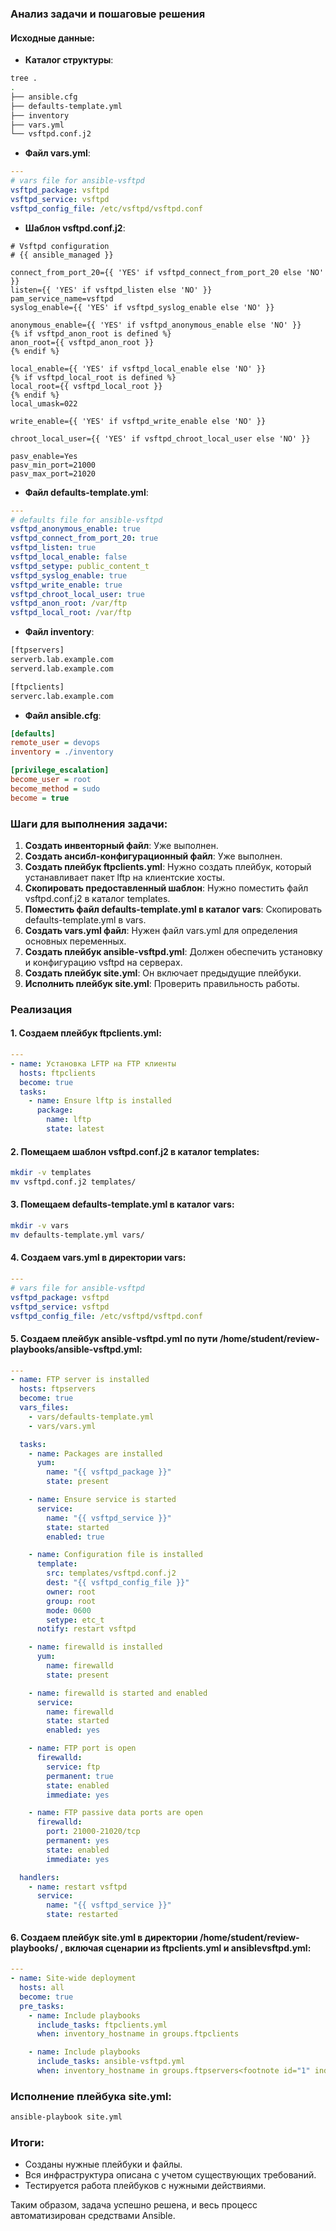 
### Анализ задачи и пошаговые решения

#### Исходные данные:
- **Каталог структуры**:
```bash
tree .
.
├── ansible.cfg
├── defaults-template.yml
├── inventory
├── vars.yml
└── vsftpd.conf.j2
```

- **Файл vars.yml**:
```yaml
---
# vars file for ansible-vsftpd
vsftpd_package: vsftpd
vsftpd_service: vsftpd
vsftpd_config_file: /etc/vsftpd/vsftpd.conf
```

- **Шаблон vsftpd.conf.j2**:
```j2
# Vsftpd configuration
# {{ ansible_managed }}

connect_from_port_20={{ 'YES' if vsftpd_connect_from_port_20 else 'NO' }}
listen={{ 'YES' if vsftpd_listen else 'NO' }}
pam_service_name=vsftpd
syslog_enable={{ 'YES' if vsftpd_syslog_enable else 'NO' }}

anonymous_enable={{ 'YES' if vsftpd_anonymous_enable else 'NO' }}
{% if vsftpd_anon_root is defined %}
anon_root={{ vsftpd_anon_root }}
{% endif %}

local_enable={{ 'YES' if vsftpd_local_enable else 'NO' }}
{% if vsftpd_local_root is defined %}
local_root={{ vsftpd_local_root }}
{% endif %}
local_umask=022

write_enable={{ 'YES' if vsftpd_write_enable else 'NO' }}

chroot_local_user={{ 'YES' if vsftpd_chroot_local_user else 'NO' }}

pasv_enable=Yes
pasv_min_port=21000
pasv_max_port=21020
```

- **Файл defaults-template.yml**:
```yaml
---
# defaults file for ansible-vsftpd
vsftpd_anonymous_enable: true
vsftpd_connect_from_port_20: true
vsftpd_listen: true
vsftpd_local_enable: false
vsftpd_setype: public_content_t
vsftpd_syslog_enable: true
vsftpd_write_enable: true
vsftpd_chroot_local_user: true
vsftpd_anon_root: /var/ftp
vsftpd_local_root: /var/ftp
```

- **Файл inventory**:
```bash
[ftpservers]
serverb.lab.example.com
serverd.lab.example.com

[ftpclients]
serverc.lab.example.com
```

- **Файл ansible.cfg**:
```ini
[defaults]
remote_user = devops
inventory = ./inventory

[privilege_escalation]
become_user = root
become_method = sudo
become = true
```

### Шаги для выполнения задачи:

1. **Создать инвенторный файл**: Уже выполнен.
2. **Создать ансибл-конфигурационный файл**: Уже выполнен.
3. **Создать плейбук ftpclients.yml**: Нужно создать плейбук, который устанавливает пакет lftp на клиентские хосты.
4. **Скопировать предоставленный шаблон**: Нужно поместить файл vsftpd.conf.j2 в каталог templates.
5. **Поместить файл defaults-template.yml в каталог vars**: Скопировать defaults-template.yml в vars.
6. **Создать vars.yml файл**: Нужен файл vars.yml для определения основных переменных.
7. **Создать плейбук ansible-vsftpd.yml**: Должен обеспечить установку и конфигурацию vsftpd на серверах.
8. **Создать плейбук site.yml**: Он включает предыдущие плейбуки.
9. **Исполнить плейбук site.yml**: Проверить правильность работы.

### Реализация

#### 1. Создаем плейбук ftpclients.yml:
```yaml
---
- name: Установка LFTP на FTP клиенты
  hosts: ftpclients
  become: true
  tasks:
    - name: Ensure lftp is installed
      package:
        name: lftp
        state: latest
```

#### 2. Помещаем шаблон vsftpd.conf.j2 в каталог templates:
```bash
mkdir -v templates
mv vsftpd.conf.j2 templates/
```

#### 3. Помещаем defaults-template.yml в каталог vars:
```bash
mkdir -v vars
mv defaults-template.yml vars/
```

#### 4. Создаем vars.yml в директории vars:
```yaml
---
# vars file for ansible-vsftpd
vsftpd_package: vsftpd
vsftpd_service: vsftpd
vsftpd_config_file: /etc/vsftpd/vsftpd.conf
```

#### 5. Создаем плейбук ansible-vsftpd.yml по пути /home/student/review-playbooks/ansible-vsftpd.yml:
```yaml
---
- name: FTP server is installed
  hosts: ftpservers
  become: true
  vars_files:
    - vars/defaults-template.yml
    - vars/vars.yml

  tasks:
    - name: Packages are installed
      yum:
        name: "{{ vsftpd_package }}"
        state: present

    - name: Ensure service is started
      service:
        name: "{{ vsftpd_service }}"
        state: started
        enabled: true

    - name: Configuration file is installed
      template:
        src: templates/vsftpd.conf.j2
        dest: "{{ vsftpd_config_file }}"
        owner: root
        group: root
        mode: 0600
        setype: etc_t
      notify: restart vsftpd

    - name: firewalld is installed
      yum:
        name: firewalld
        state: present

    - name: firewalld is started and enabled
      service:
        name: firewalld
        state: started
        enabled: yes

    - name: FTP port is open
      firewalld:
        service: ftp
        permanent: true
        state: enabled
        immediate: yes

    - name: FTP passive data ports are open
      firewalld:
        port: 21000-21020/tcp
        permanent: yes
        state: enabled
        immediate: yes

  handlers:
    - name: restart vsftpd
      service:
        name: "{{ vsftpd_service }}"
        state: restarted
```

#### 6. Создаем плейбук site.yml в директории /home/student/review-playbooks/ , включая сценарии из ftpclients.yml и ansiblevsftpd.yml:
```yaml
---
- name: Site-wide deployment
  hosts: all
  become: true
  pre_tasks:
    - name: Include playbooks
      include_tasks: ftpclients.yml
      when: inventory_hostname in groups.ftpclients

    - name: Include playbooks
      include_tasks: ansible-vsftpd.yml
      when: inventory_hostname in groups.ftpservers​<footnote id="1" index=2 href="https://linuxlife.page/posts/15-ftp-server-ansible/" title="FTPS-сервер. Быстрая установка с помощью Ansible и vsftp"/>
```

### Исполнение плейбука site.yml:
```bash
ansible-playbook site.yml
```

### Итоги:
- Созданы нужные плейбуки и файлы.
- Вся инфраструктура описана с учетом существующих требований.
- Тестируется работа плейбуков с нужными действиями.

Таким образом, задача успешно решена, и весь процесс автоматизирован средствами Ansible.
